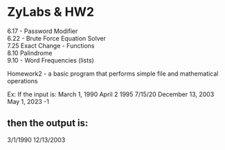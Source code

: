 # ZyLabs & HW2
6.17 - Password Modifier <br />
6.22 - Brute Force Equation Solver <br />
7.25 Exact Change - Functions <br />
8.10 Palindrome <br />
9.10 - Word Frequencies (lists)<br />

Homework2 - a basic program that performs simple file and mathematical operations

Ex: If the input is:
March 1, 1990
April 2 1995
7/15/20
December 13, 2003
May 1, 2023
-1

then the output is:
--
 3/1/1990
 12/13/2003
